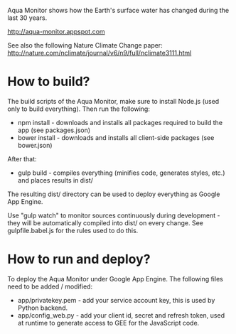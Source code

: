 Aqua Monitor shows how the Earth's surface water has changed during the last 30 years.

http://aqua-monitor.appspot.com

See also the following Nature Climate Change paper: http://nature.com/nclimate/journal/v6/n9/full/nclimate3111.html

# How to build?

The build scripts of the Aqua Monitor, make sure to install Node.js (used only to build everything). Then run the following:

* npm install - downloads and installs all packages required to build the app (see packages.json)
* bower install - downloads and installs all client-side packages (see bower.json)

After that:

* gulp build - compiles everything (minifies code, generates styles, etc.) and places results in dist/

The resulting dist/ directory can be used to deploy everything as Google App Engine.

Use "gulp watch" to monitor sources continuously during development - they will be automatically compiled into dist/ on every change. 
See gulpfile.babel.js for the rules used to do this.

# How to run and deploy?

To deploy the Aqua Monitor under Google App Engine. The following files need to be added / modified:

* app/privatekey.pem - add your service account key, this is used by Python backend.
* app/config_web.py - add your client id, secret and refresh token, used at runtime to generate access to GEE for the JavaScript code. 




